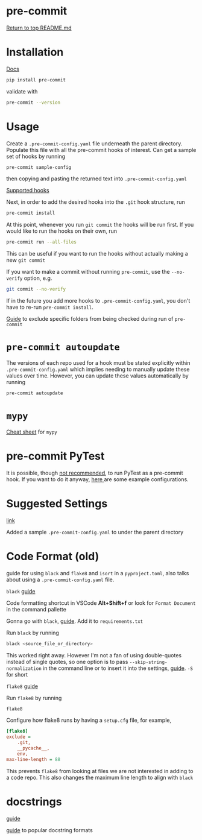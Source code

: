 pre-commit
==========

[Return to top README.md](../../../README.md)

# Installation

[Docs](https://pre-commit.com/)

```bash
pip install pre-commit
```

validate with

```bash
pre-commit --version
```

# Usage

Create a `.pre-commit-config.yaml` file underneath the parent directory. Populate this file with all the pre-commit hooks of interest. Can get a sample set of hooks by running

```bash
pre-commit sample-config
```

then copying and pasting the returned text into `.pre-commit-config.yaml`

[Supported hooks](https://pre-commit.com/hooks.html)

Next, in order to add the desired hooks into the `.git` hook structure, run

```bash
pre-commit install
```

At this point, whenever you run `git commit` the hooks will be run first. If you would like to run the hooks on their own, run

```bash
pre-commit run --all-files
```

This can be useful if you want to run the hooks without actually making a new `git commit`

If you want to make a commit without running `pre-commit`, use the `--no-verify` option, e.g.

```bash
git commit --no-verify
```

If in the future you add more hooks to `.pre-commit-config.yaml`, you don't have to re-run `pre-commit install`.

[Guide](https://stackoverflow.com/questions/61032281/exclude-some-files-on-running-black-using-pre-commit) to exclude specific folders from being checked during run of `pre-commit`

# `pre-commit autoupdate`

The versions of each repo used for a hook must be stated explicitly within `.pre-commit-config.yaml` which implies needing to manually update these values over time. However, you can update these values automatically by running

```bash
pre-commit autoupdate
```

# `mypy`

[Cheat sheet](https://mypy.readthedocs.io/en/stable/cheat_sheet_py3.html) for `mypy`

# pre-commit PyTest

It is possible, though [not recommended](https://github.com/pre-commit/pre-commit/issues/761#issuecomment-394167542), to run PyTest as a pre-commit hook. If you want to do it anyway, [here ](https://stackoverflow.com/questions/64011304/running-pytest-as-a-pre-commit-hook-no-such-file-or-directory-issue)are some example configurations.

# Suggested Settings

[link](https://towardsdatascience.com/4-pre-commit-plugins-to-automate-code-reviewing-and-formatting-in-python-c80c6d2e9f5)

Added a sample `.pre-commit-config.yaml` to under the parent directory

# Code Format (old)

guide for using `black` and `flake8` and `isort` in a `pyproject.toml`, also talks about using a `.pre-commit-config.yaml` file.

`black` [guide](https://medium.com/@josephlyu.sj/python-auto-formatter-autopep8-vs-black-and-some-practical-tips-e71adb24aee1)

Code formatting shortcut in VSCode **Alt+Shift+f** or look for `Format Document` in the command pallette

Gonna go with `black`, [guide](https://black.readthedocs.io/en/stable/getting_started.html). Add it to `requirements.txt`

Run `black` by running

```bash
black <source_file_or_directory>
```

This worked right away. However I'm not a fan of using double-quotes instead of single quotes, so one option is to pass `--skip-string-normalization` in the command line or to insert it into the settings, [guide](https://sbarnea.com/lint/black/). `-S` for short

`flake8` [guide](https://michaelcurrin.github.io/dev-cheatsheets/cheatsheets/python/linting/flake8.html)

Run `flake8` by running

```bash
flake8
```

Configure how flake8 runs by having a `setup.cfg` file, for example,

```ini
[flake8]
exclude =
    .git,
    __pycache__,
    env,
max-line-length = 88
```

This prevents `flake8` from looking at files we are not interested in adding to a code repo. This also changes the maximum line length to align with `black`

# docstrings

[guide](https://www.programiz.com/python-programming/docstrings)

[guide](https://stackoverflow.com/questions/3898572/what-are-the-most-common-python-docstring-formats) to popular docstring formats
